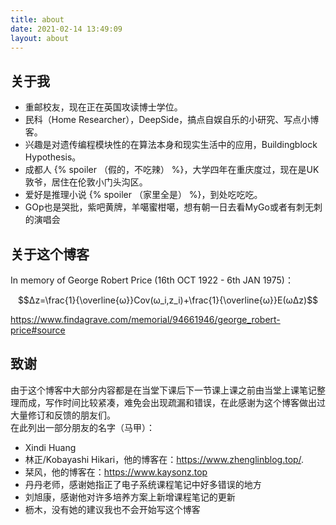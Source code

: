 ```yaml
---
title: about
date: 2021-02-14 13:49:09
layout: about
---
```

## 关于我
- 重邮校友，现在正在英国攻读博士学位。  
- 民科（Home Researcher），DeepSide，搞点自娱自乐的小研究、写点小博客。   
- 兴趣是对遗传编程模块性的在算法本身和现实生活中的应用，Buildingblock Hypothesis。  
- 成都人 {% spoiler （假的，不吃辣） %}，大学四年在重庆度过，现在是UK敦爷，居住在伦敦小门头沟区。    
- 爱好是推理小说 {% spoiler （家里全是） %}，到处吃吃吃。   
- GOp也是哭批，紫吧黄牌，羊噶蜜柑噶，想有朝一日去看MyGo或者有刺无刺的演唱会     

## 关于这个博客  

In memory of George Robert Price (16th OCT 1922 - 6th JAN 1975)：  

$$Δz=\frac{1}{\overline{ω}}Cov(ω_i,z_i)+\frac{1}{\overline{ω}}E(ωΔz)$$

https://www.findagrave.com/memorial/94661946/george_robert-price#source


## 致谢
由于这个博客中大部分内容都是在当堂下课后下一节课上课之前由当堂上课笔记整理而成，写作时间比较紧凑，难免会出现疏漏和错误，在此感谢为这个博客做出过大量修订和反馈的朋友们。  
在此列出一部分朋友的名字（马甲）：  

- Xindi Huang  
- 林正/Kobayashi Hikari，他的博客在：https://www.zhenglinblog.top/.  
- 栞风，他的博客在：https://www.kaysonz.top  
- 丹丹老师，感谢她指正了电子系统课程笔记中好多错误的地方  
- 刘旭康，感谢他对许多培养方案上新增课程笔记的更新  
- 枥木，没有她的建议我也不会开始写这个博客
